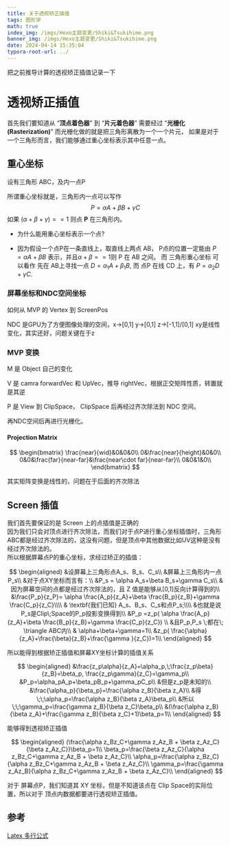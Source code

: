 ```yaml
---
title: 关于透视矫正插值
tags: 图形学
math: true
index_img: /imgs/Hexo主题变更/Shiki&Tsukihime.png
banner_img: /imgs/Hexo主题变更/Shiki&Tsukihime.png
date: 2024-04-14 15:35:04
typora-root-url: ../
---
```


把之前推导计算的透视矫正插值记录一下

<!--more-->

# 透视矫正插值

首先我们要知道从 “**顶点着色器**” 到 “**片元着色器**” 需要经过 “**光栅化(Rasterization)**”
而光栅化做的就是把三角形离散为一个一个片元，
如果是对于一个三角形而言，我们能够通过重心坐标表示其中任意一点。

## 重心坐标

设有三角形 ABC，及内一点P

所谓重心坐标就是，三角形内一点可以写作
$$
P=\alpha A+\beta B+\gamma C
$$
如果 $(\alpha + \beta+\gamma)==1$ 则点 **P** 在三角形内。

* 为什么能用重心坐标表示一个点?

* 因为假设一个点P在一条直线上，取直线上两点 AB，
  P点的位置一定能由 $P=\alpha A+\beta B$ 表示，并且$\alpha+\beta==1$则 P 在 AB 之间。
  而 三角形重心坐标 可以看作 先在 AB上寻找一点 $D=\alpha_1 A+\beta_1 B$, 而 点P 在线 CD 上，有 $P = \alpha_2D+\gamma C$.

### 屏幕坐标和NDC空间坐标

如何从 MVP 的 Vertex 到 ScreenPos

NDC 是GPU为了方便图像处理的空间，x->[0,1] y->[0,1] z->[-1,1]/[0,1]
xy是线性变化，其实还好，问题关键在于z

### MVP 变换

M 是 Object 自己的变化

V 是 camra forwardVec 和 UpVec，推导 rightVec，根据正交矩阵性质，转置就是其逆

P 是 View 到 ClipSpace， ClipSpace 后再经过齐次除法到 NDC 空间。

再NDC空间后再进行光栅化。

#### Projection Matrix

$$
\begin{bmatrix}
\frac{near}{wid}&0&0&0\\
0&\frac{near}{height}&0&0\\
0&0&\frac{far}{near-far}&\frac{near\cdot far}{near-far}\\
0&0&1&0\\
\end{bmatrix}
$$

其实矩阵变换是线性的，问题在于后面的齐次除法

## Screen 插值

我们首先要保证的是 Screen 上的点插值是正确的  
因为我们只会对顶点进行齐次除法，而我们对于点P进行重心坐标插值时，三角形ABC都是经过齐次除法的，这没有问题，但是顶点中其他数据比如UV这种是没有经过齐次除法的。  
所以根据屏幕点P的重心坐标，求经过矫正的插值：

$$
\begin{aligned}
	&设屏幕上三角形点A_s、B_s、C_s\\
	&屏幕上三角形内一点P_s\\
	&对于点XY坐标而言有：\\
	&P_s = \alpha A_s+\beta B_s+\gamma C_s\\
	&因为屏幕空间的点都是经过齐次除法的，且 Z 值是能够从[0,1]反向计算得到的\\
	&\frac{P_p}{z_P}= \alpha \frac{A_p}{z_A}+\beta \frac{B_p}{z_B}+\gamma \frac{C_p}{z_C}\\\\
	& \textbf{我们已知} A_s、B_s、C_s和点P_s;\\\\
	&也就是说P_s是Clip\;Space的P_p投影变换得到\\
	&P_p =z_p( \alpha \frac{A_p}{z_A}+\beta \frac{B_p}{z_B}+\gamma \frac{C_p}{z_C})
	\\
	&且P_p,P_s \;都在\; \triangle ABC内\\
	& \alpha+\beta+\gamma=1\\
	&z_p( \frac{\alpha}{z_A}+\frac{\beta}{z_B}+\frac{\gamma }{z_C})=1\\
\end{aligned}
$$

所以能得到根据矫正插值和屏幕XY坐标计算的插值关系

$$
\begin{aligned}
	&\frac{z_p\alpha}{z_A}=\alpha_p,\;\frac{z_p\beta}{z_B}=\beta_p,
	\frac{z_p\gamma}{z_C}=\gamma_p\\
	&P_p=\alpha_pA_p+\beta_pB_p+\gamma_pC_p\\
	&但是z_p是未知的\\
	&\frac{\alpha_p}{\beta_p}=\frac{\alpha z_B}{\beta z_A}\\
	&得\;\;\alpha_p=\frac{\alpha z_B}{\beta z_A}\beta_p\\
	&所以\;\;\gamma_p=\frac{\gamma z_B}{\beta z_C}\beta_p\\
	&(\frac{\alpha z_B}{\beta z_A}+\frac{\gamma z_B}{\beta z_C}+1)\beta_p=1\\
\end{aligned}
$$

能够得到透视矫正插值

$$
\begin{aligned}
(\frac{\alpha z_Bz_C+\gamma z_Az_B + \beta z_Az_C}{\beta z_Az_C})\beta_p=1\\
\beta_p=\frac{\beta z_Az_C}{\alpha z_Bz_C+\gamma z_Az_B + \beta z_Az_C}\\
\alpha_p=\frac{\alpha z_Bz_C}{\alpha z_Bz_C+\gamma z_Az_B + \beta z_Az_C}\\
\gamma_p=\frac{\gamma z_Az_B}{\alpha z_Bz_C+\gamma z_Az_B + \beta z_Az_C}\\
\end{aligned}
$$

对于 屏幕点P，我们知道其 XY 坐标，但是不知道该点在 Clip Space的实际位置，所以对于 顶点内数据都要进行透视矫正插值。

## 参考

[Latex 多行公式](https://matnoble.github.io/tech/latex/multi-line-equations/)
